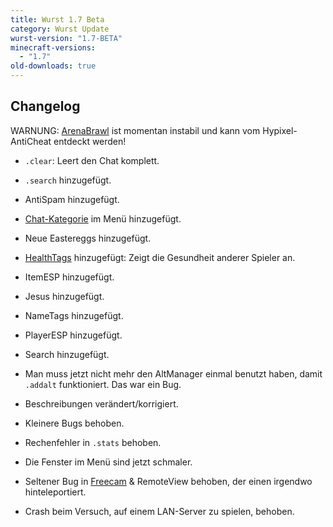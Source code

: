 ```yaml
---
title: Wurst 1.7 Beta
category: Wurst Update
wurst-version: "1.7-BETA"
minecraft-versions:
  - "1.7"
old-downloads: true
---
```

## Changelog

WARNUNG: [ArenaBrawl](https://wiki.wurstclient.net/arenabrawl) ist momentan instabil und kann vom Hypixel-AntiCheat entdeckt werden!

- `.clear`: Leert den Chat komplett.

- `.search` hinzugefügt.

- AntiSpam hinzugefügt.

- [Chat-Kategorie](https://wiki.wurstclient.net/categories#chat) im Menü hinzugefügt.

- Neue Eastereggs hinzugefügt.

- [HealthTags](https://wiki.wurstclient.net/healthtags) hinzugefügt: Zeigt die Gesundheit anderer Spieler an.

- ItemESP hinzugefügt.

- Jesus hinzugefügt.

- NameTags hinzugefügt.

- PlayerESP hinzugefügt.

- Search hinzugefügt.

- Man muss jetzt nicht mehr den AltManager einmal benutzt haben, damit `.addalt` funktioniert. Das war ein Bug.

- Beschreibungen verändert/korrigiert.

- Kleinere Bugs behoben.

- Rechenfehler in `.stats` behoben.

- Die Fenster im Menü sind jetzt schmaler.

- Seltener Bug in [Freecam](https://wiki.wurstclient.net/freecam) & RemoteView behoben, der einen irgendwo hinteleportiert.

- Crash beim Versuch, auf einem LAN-Server zu spielen, behoben.
